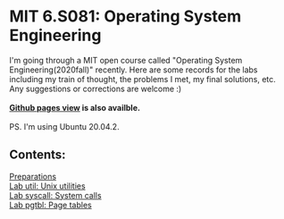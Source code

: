 # MIT 6.S081: Operating System Engineering

I'm going through a MIT open course called "Operating System Engineering(2020fall)" recently. Here are some records for the labs including my train of thought, the problems I met, my final solutions, etc. Any suggestions or corrections are welcome :)\
\
**[Github pages view](https://kamanphoebe.github.io/MIT6.S081/) is also availble.**\
\
PS. I'm using Ubuntu 20.04.2.

## Contents:
[Preparations](./Preparations.md)\
[Lab util: Unix utilities](./Util.md)\
[Lab syscall: System calls](./Syscall.md)\
[Lab pgtbl: Page tables](./Syscall.md)
